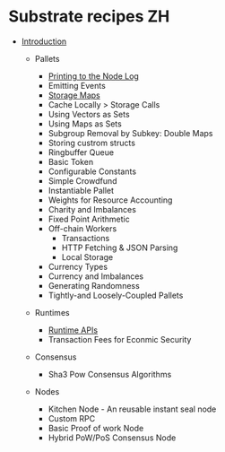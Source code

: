 # Substrate recipes ZH

- [Introduction](./source/substrate-introduction.md) 

  - Pallets

    - [Printing to the Node Log](./source/substrate-hello-pallet.md)
    - Emitting Events
    - [Storage Maps](./source/substrate-storage-map.md)
    - Cache Locally > Storage Calls
    - Using Vectors as Sets
    - Using Maps as Sets
    - Subgroup Removal by Subkey: Double Maps
    - Storing custrom structs
    - Ringbuffer Queue
    - Basic Token 
    - Configurable Constants
    - Simple Crowdfund
    - Instantiable Pallet
    - Weights for Resource Accounting
    - Charity and Imbalances
    - Fixed Point Arithmetic
    - Off-chain Workers
      - Transactions
      - HTTP Fetching & JSON Parsing 
      - Local Storage
    - Currency Types
    - Currency and Imbalances
    - Generating Randomness
    - Tightly-and Loosely-Coupled Pallets

  - Runtimes

    - [Runtime APIs](./source/substrate-runtimes-apis.md)
    - Transaction Fees for Econmic Security

  - Consensus

    - Sha3 Pow Consensus Algorithms

  - Nodes 

    - Kitchen Node - An reusable instant seal node
    - Custom RPC 
    - Basic Proof of work Node
    - Hybrid PoW/PoS Consensus Node

    